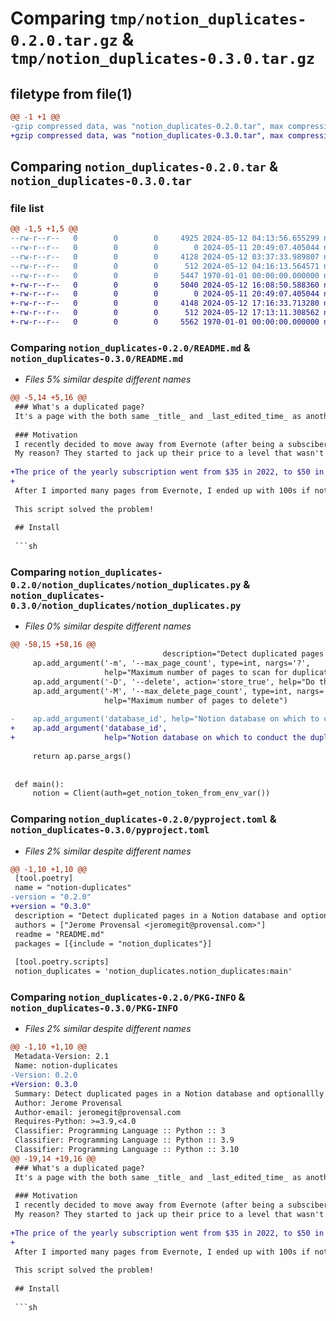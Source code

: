 # Comparing `tmp/notion_duplicates-0.2.0.tar.gz` & `tmp/notion_duplicates-0.3.0.tar.gz`

## filetype from file(1)

```diff
@@ -1 +1 @@
-gzip compressed data, was "notion_duplicates-0.2.0.tar", max compression
+gzip compressed data, was "notion_duplicates-0.3.0.tar", max compression
```

## Comparing `notion_duplicates-0.2.0.tar` & `notion_duplicates-0.3.0.tar`

### file list

```diff
@@ -1,5 +1,5 @@
--rw-r--r--   0        0        0     4925 2024-05-12 04:13:56.655299 notion_duplicates-0.2.0/README.md
--rw-r--r--   0        0        0        0 2024-05-11 20:49:07.405044 notion_duplicates-0.2.0/notion_duplicates/__init__.py
--rw-r--r--   0        0        0     4128 2024-05-12 03:37:33.989807 notion_duplicates-0.2.0/notion_duplicates/notion_duplicates.py
--rw-r--r--   0        0        0      512 2024-05-12 04:16:13.564571 notion_duplicates-0.2.0/pyproject.toml
--rw-r--r--   0        0        0     5447 1970-01-01 00:00:00.000000 notion_duplicates-0.2.0/PKG-INFO
+-rw-r--r--   0        0        0     5040 2024-05-12 16:08:50.588360 notion_duplicates-0.3.0/README.md
+-rw-r--r--   0        0        0        0 2024-05-11 20:49:07.405044 notion_duplicates-0.3.0/notion_duplicates/__init__.py
+-rw-r--r--   0        0        0     4148 2024-05-12 17:16:33.713280 notion_duplicates-0.3.0/notion_duplicates/notion_duplicates.py
+-rw-r--r--   0        0        0      512 2024-05-12 17:13:11.308562 notion_duplicates-0.3.0/pyproject.toml
+-rw-r--r--   0        0        0     5562 1970-01-01 00:00:00.000000 notion_duplicates-0.3.0/PKG-INFO
```

### Comparing `notion_duplicates-0.2.0/README.md` & `notion_duplicates-0.3.0/README.md`

 * *Files 5% similar despite different names*

```diff
@@ -5,14 +5,16 @@
 ### What's a duplicated page?
 It's a page with the both same _title_ and _last_edited_time_ as another document.
 
 ### Motivation
 I recently decided to move away from Evernote (after being a subsciber since 2008). 
 My reason? They started to jack up their price to a level that wasn't justifiable to me.
 
+The price of the yearly subscription went from $35 in 2022, to $50 in 2023 and for this year they want **$130!** 
+
 After I imported many pages from Evernote, I ended up with 100s if not 1000s of duplicated pages.
 
 This script solved the problem! 
 
 ## Install
 
 ```sh
```

### Comparing `notion_duplicates-0.2.0/notion_duplicates/notion_duplicates.py` & `notion_duplicates-0.3.0/notion_duplicates/notion_duplicates.py`

 * *Files 0% similar despite different names*

```diff
@@ -58,15 +58,16 @@
                                  description="Detect duplicated pages in a Notion database and optionally delete them")
     ap.add_argument('-m', '--max_page_count', type=int, nargs='?',
                     help="Maximum number of pages to scan for duplicated pages")
     ap.add_argument('-D', '--delete', action='store_true', help="Do the actual deletion (set in_trash=True)")
     ap.add_argument('-M', '--max_delete_page_count', type=int, nargs='?',
                     help="Maximum number of pages to delete")
 
-    ap.add_argument('database_id', help="Notion database on which to conduct the duplicate search. See README.md for more details")
+    ap.add_argument('database_id',
+                    help="Notion database on which to conduct the duplicate search. See README.md for more details")
 
     return ap.parse_args()
 
 
 def main():
     notion = Client(auth=get_notion_token_from_env_var())
```

### Comparing `notion_duplicates-0.2.0/pyproject.toml` & `notion_duplicates-0.3.0/pyproject.toml`

 * *Files 2% similar despite different names*

```diff
@@ -1,10 +1,10 @@
 [tool.poetry]
 name = "notion-duplicates"
-version = "0.2.0"
+version = "0.3.0"
 description = "Detect duplicated pages in a Notion database and optionallly delete them"
 authors = ["Jerome Provensal <jeromegit@provensal.com>"]
 readme = "README.md"
 packages = [{include = "notion_duplicates"}]
 
 [tool.poetry.scripts]
 notion_duplicates = 'notion_duplicates.notion_duplicates:main'
```

### Comparing `notion_duplicates-0.2.0/PKG-INFO` & `notion_duplicates-0.3.0/PKG-INFO`

 * *Files 2% similar despite different names*

```diff
@@ -1,10 +1,10 @@
 Metadata-Version: 2.1
 Name: notion-duplicates
-Version: 0.2.0
+Version: 0.3.0
 Summary: Detect duplicated pages in a Notion database and optionallly delete them
 Author: Jerome Provensal
 Author-email: jeromegit@provensal.com
 Requires-Python: >=3.9,<4.0
 Classifier: Programming Language :: Python :: 3
 Classifier: Programming Language :: Python :: 3.9
 Classifier: Programming Language :: Python :: 3.10
@@ -19,14 +19,16 @@
 ### What's a duplicated page?
 It's a page with the both same _title_ and _last_edited_time_ as another document.
 
 ### Motivation
 I recently decided to move away from Evernote (after being a subsciber since 2008). 
 My reason? They started to jack up their price to a level that wasn't justifiable to me.
 
+The price of the yearly subscription went from $35 in 2022, to $50 in 2023 and for this year they want **$130!** 
+
 After I imported many pages from Evernote, I ended up with 100s if not 1000s of duplicated pages.
 
 This script solved the problem! 
 
 ## Install
 
 ```sh
```

